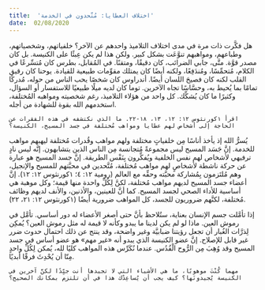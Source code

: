 ```yaml
---
title:  'اختلاف العطايا: مُتَّحدون في الخدمة'
date:  02/08/2020
---
```


هل فكَّرت ذات مرة في مدى اختلاف التلاميذ واحدهم عن الآخر؟ خلفياتهم، وشخصياتهم، وطباعهم، ومواهبهم تنوَّعَت بشكل كبير. ولكن هذا لم يكن عِبئًا على الكنيسة. بل كان مصدر قوَّة. متَّى، جابي الضرائب، كان دقيقًا، ومتقنًا. في المُقابل، بطرس كان مُتسِّرعًا في الكلام، مُتحمِّسًا، ومُندَفِعًا، ولكنه أيضًا كان يمتلك مقوِّمات طبيعية للقيادة. يوحنا كان رقيق القلب لكنه كان فصيحَ اللسان أيضًا. أندراوس كان شخصًا يحب الناس من حوله، مُدركًا تمامًا بما يُحيط به، وحسَّاسًا تجاه الآخرين. توما كان لديه ميلًا طبيعيًا للاستفسار أو السؤال، وكثيرًا ما كان يُشكِّك. كل واحد من هؤلاء التلاميذ، رغم شخصيته ومواهبه المُختلفة، استخدمهم الله بقوة للشهادة من أجله.

`اقرأ ١كورنثوس ١٢: ١٢، ١٣، ١٨-٢٢. ما الذي نكتشفه في هذه الفقرات عن الحاجة إلى أشخاص لهم عطايا ومواهب مُختلفة في جسد المسيح، الكنيسة؟`

يُسرُّ الله إذ يأخذ أناسًا مِن خلفياتٍ مختلفة ولهم مواهب وقُدرات مُختلفة ليهبهم مواهب للخدمة. إنَّ جَسَد المسيح ليس مجموعةً مُتجانسة مِن الناس الذين يتشابهون. إنَّه ليس نادٍ ترفيهي لأشخاص لهم نفس الخلفية ويُفكِّرون بِنَفْس الطريقة. إنَّ جسد المسيح هو عبارة عن حركة ناشطة لأشخاصٍ لهم مواهب مُختلفة، مُتَّحدين في محبَّتهم للمسيح والإنجيل، وهم مُلتَزمون بِمُشاركة محبَّته وحقِّه مع العالم (رومية ١٢: ٤؛ ١كورنثوس ١٢: ١٢). إنَّ أعضاء جسد المسيح لديهم مواهب مُختلفة، لكنَّ لِكُلِّ واحدة منها قيمة؛ وكل موهبة هي أساسية للأداء الصحي لجسد المسيح. كما أنَّ للعينين، والأذنين، والأنف لديهم وظائف مُختلفة، لكنَّهم ضروريون للجسد، كل المواهب ضرورية أيضًا (١كورنثوس ١٢: ٢١، ٢٢).

إذا تأمَّلت جسم الإنسان بعناية، ستُلاحظ بأنَّ حتى أصغر الأعضاء له دور أساسي. تأمَّل في رموش العين. ماذا لو لم يكن لدينا ما يبدو وكأنه لا قيمة له مثل رموش العين؟ يُمكِن لِذرَّات الغُبار أن تجعل رؤيتنا ضبابيَّة وغير واضحة، وقد ينتج عن ذلك احتمال حدوث ضرر غير قابل للإصلاح. إنَّ عضو الكنيسة الذي يبدو أنه «غير مهم» هو عضو أساس في جسد المسيح وقد وُهِبَ مِن الرُّوح الْقُدُس. عندما نُكَرِّس هذه المواهب كليًا لله، يُمكن لِكُلِّ واحدٍ مِنّا أن يُحْدِثَ فرقًا أبديًا.

`مهما كُنْتَ موهوبًا، ما هي الأشياء التي لا تجيدها أنت جيِّدًا لكنَّ آخرين في الكنيسة يُجيدونَها؟ كيف يجب أن يُساعِدْك هذا في أن تلتزم بمكانك الصحيح؟`
